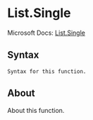 ---
---

# List.Single

Microsoft Docs: [List.Single](https://docs.microsoft.com/en-us/powerquery-m/list-single)

## Syntax

```
Syntax for this function.
```

## About

About this function.

